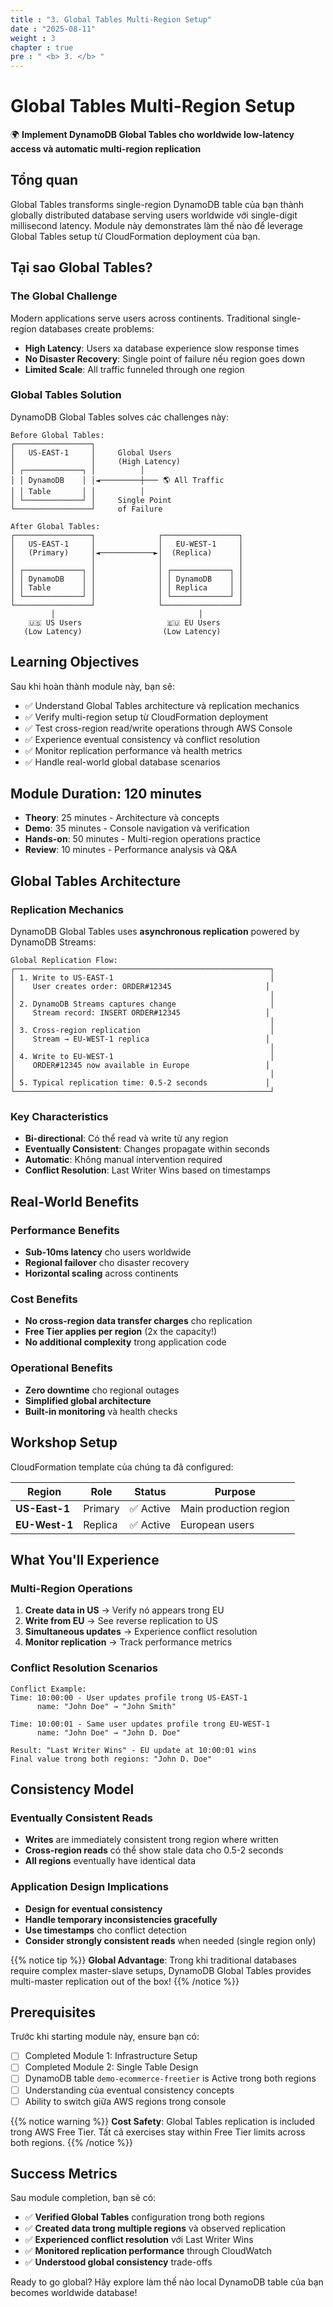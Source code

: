 ```yaml
---
title : "3. Global Tables Multi-Region Setup"
date : "2025-08-11"
weight : 3 
chapter : true
pre : " <b> 3. </b> "
---
```


# Global Tables Multi-Region Setup

🌍 **Implement DynamoDB Global Tables cho worldwide low-latency access và automatic multi-region replication**

## Tổng quan

Global Tables transforms single-region DynamoDB table của bạn thành globally distributed database serving users worldwide với single-digit millisecond latency. Module này demonstrates làm thế nào để leverage Global Tables setup từ CloudFormation deployment của bạn.

## Tại sao Global Tables?

### The Global Challenge

Modern applications serve users across continents. Traditional single-region databases create problems:

- **High Latency**: Users xa database experience slow response times
- **No Disaster Recovery**: Single point of failure nếu region goes down
- **Limited Scale**: All traffic funneled through one region

### Global Tables Solution

DynamoDB Global Tables solves các challenges này:

```text
Before Global Tables:
┌─────────────────┐
│   US-EAST-1     │     Global Users
│                 │     (High Latency)
│ ┌─────────────┐ │          │
│ │ DynamoDB    │ │◄─────────┼─── 🌎 All Traffic
│ │ Table       │ │          │
│ └─────────────┘ │     Single Point
└─────────────────┘     of Failure

After Global Tables:
┌─────────────────┐              ┌─────────────────┐
│   US-EAST-1     │              │   EU-WEST-1     │
│   (Primary)     │◄────────────►│  (Replica)      │
│                 │              │                 │
│ ┌─────────────┐ │              │ ┌─────────────┐ │
│ │ DynamoDB    │ │              │ │ DynamoDB    │ │
│ │ Table       │ │              │ │ Replica     │ │
│ └─────────────┘ │              │ └─────────────┘ │
└─────────────────┘              └─────────────────┘
         │                                │
    🇺🇸 US Users                   🇪🇺 EU Users
   (Low Latency)                  (Low Latency)
```

## Learning Objectives

Sau khi hoàn thành module này, bạn sẽ:

- ✅ Understand Global Tables architecture và replication mechanics
- ✅ Verify multi-region setup từ CloudFormation deployment
- ✅ Test cross-region read/write operations through AWS Console
- ✅ Experience eventual consistency và conflict resolution
- ✅ Monitor replication performance và health metrics
- ✅ Handle real-world global database scenarios

## Module Duration: 120 minutes

- **Theory**: 25 minutes - Architecture và concepts
- **Demo**: 35 minutes - Console navigation và verification
- **Hands-on**: 50 minutes - Multi-region operations practice
- **Review**: 10 minutes - Performance analysis và Q&A

## Global Tables Architecture

### Replication Mechanics

DynamoDB Global Tables uses **asynchronous replication** powered by DynamoDB Streams:

```text
Global Replication Flow:
┌─────────────────────────────────────────────────────────┐
│ 1. Write to US-EAST-1                                   │
│    User creates order: ORDER#12345                     │
│                                                         │
│ 2. DynamoDB Streams captures change                     │
│    Stream record: INSERT ORDER#12345                   │
│                                                         │
│ 3. Cross-region replication                             │
│    Stream → EU-WEST-1 replica                          │
│                                                         │
│ 4. Write to EU-WEST-1                                   │
│    ORDER#12345 now available in Europe                 │
│                                                         │
│ 5. Typical replication time: 0.5-2 seconds             │
└─────────────────────────────────────────────────────────┘
```

### Key Characteristics

- **Bi-directional**: Có thể read và write từ any region
- **Eventually Consistent**: Changes propagate within seconds
- **Automatic**: Không manual intervention required
- **Conflict Resolution**: Last Writer Wins based on timestamps

## Real-World Benefits

### Performance Benefits

- **Sub-10ms latency** cho users worldwide
- **Regional failover** cho disaster recovery
- **Horizontal scaling** across continents

### Cost Benefits

- **No cross-region data transfer charges** cho replication
- **Free Tier applies per region** (2x the capacity!)
- **No additional complexity** trong application code

### Operational Benefits

- **Zero downtime** cho regional outages
- **Simplified global architecture**
- **Built-in monitoring** và health checks

## Workshop Setup

CloudFormation template của chúng ta đã configured:

| Region | Role | Status | Purpose |
|--------|------|--------|---------|
| **US-East-1** | Primary | ✅ Active | Main production region |
| **EU-West-1** | Replica | ✅ Active | European users |

## What You'll Experience

### Multi-Region Operations

1. **Create data in US** → Verify nó appears trong EU
2. **Write from EU** → See reverse replication to US
3. **Simultaneous updates** → Experience conflict resolution
4. **Monitor replication** → Track performance metrics

### Conflict Resolution Scenarios

```text
Conflict Example:
Time: 10:00:00 - User updates profile trong US-EAST-1
      name: "John Doe" → "John Smith"

Time: 10:00:01 - Same user updates profile trong EU-WEST-1  
      name: "John Doe" → "John D. Doe"

Result: "Last Writer Wins" - EU update at 10:00:01 wins
Final value trong both regions: "John D. Doe"
```

## Consistency Model

### Eventually Consistent Reads

- **Writes** are immediately consistent trong region where written
- **Cross-region reads** có thể show stale data cho 0.5-2 seconds
- **All regions** eventually have identical data

### Application Design Implications

- **Design for eventual consistency**
- **Handle temporary inconsistencies gracefully**
- **Use timestamps** cho conflict detection
- **Consider strongly consistent reads** when needed (single region only)

{{% notice tip %}}
**Global Advantage**: Trong khi traditional databases require complex master-slave setups, DynamoDB Global Tables provides multi-master replication out of the box!
{{% /notice %}}

## Prerequisites

Trước khi starting module này, ensure bạn có:

- [ ] Completed Module 1: Infrastructure Setup
- [ ] Completed Module 2: Single Table Design
- [ ] DynamoDB table `demo-ecommerce-freetier` is Active trong both regions
- [ ] Understanding của eventual consistency concepts
- [ ] Ability to switch giữa AWS regions trong console

{{% notice warning %}}
**Cost Safety**: Global Tables replication is included trong AWS Free Tier. Tất cả exercises stay within Free Tier limits across both regions.
{{% /notice %}}

## Success Metrics

Sau module completion, bạn sẽ có:

- ✅ **Verified Global Tables** configuration trong both regions
- ✅ **Created data trong multiple regions** và observed replication
- ✅ **Experienced conflict resolution** với Last Writer Wins
- ✅ **Monitored replication performance** through CloudWatch
- ✅ **Understood global consistency** trade-offs

Ready to go global? Hãy explore làm thế nào local DynamoDB table của bạn becomes worldwide database!
